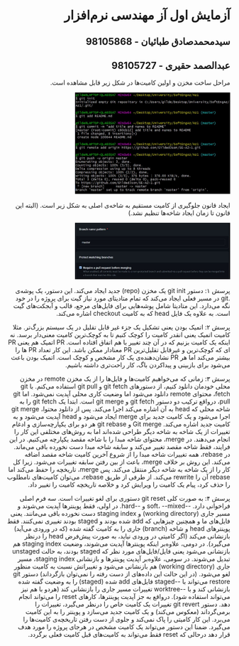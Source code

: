 <div dir="rtl">

# آزمایش اول آز مهندسی نرم‌افزار

## سیدمحمدصادق طبائیان - 98105868

## عبدالصمد حقیری - 98105727



مراحل ساخت مخزن و اولین کامیت‌ها در شکل زیر قابل مشاهده است.

<img src="./init.JPG" width="350px">

ایجاد قانون جلوگیری از کامیت مستقیم به شاخه‌ی اصلی به شکل زیر است. (البته این قانون تا زمان ایجاد شاخه‌ها تنظیم نشد.)

<img src="./branchProtection.JPG" width="350px">

پرسش ۱: دستور git init یک مخزن (repo) جدید ایجاد می‌کند. این دستور، یک پوشه‌ی .git در مسیر فعلی ایجاد می‌کند که تمام متادیتای مورد نیاز گیت برای پروژه را در خود نگه می‌دارد. این متادیتا شامل پوشه‌هایی برای فایل‌های مرجع، قالب و آبجکت‌های گیت است. به علاوه یک فایل head که به کامیت checkout اشاره می‌کند. 

پرسش ۲: اتمیک بودن یعنی تشکیل یک جزء غیر قابل تقلیل در یک سیستم بزرگ‌تر. مثلا کامیت اتمیک یعنی انقدر کامیت را کوچک کنیم تا به کوچک‌ترین کامیت معنی‌دار برسد. نه اینکه یک کامیت بزنیم که در آن چند تغییر با هم اتفاق افتاده است. PR اتمیک هم یعنی PR ای که کوچک‌ترین و غیرقابل تقلیل‌ترین PR معنادار ممکن باشد. این کار تعداد PR ها را بیشتر می‌کند اما هر PR نشان‌دهنده‌ی یک کار مشخص و کوچک است.
اتمیک بودن باعث می‌شود برای بازبینی و پیداکردن باگ، کار راحت‌تری داشته باشیم.

پرسش ۳: زمانی که می‌خواهیم کامیت‌ها و فایل‌ها را از یک مخزن remote در مخزن محلی خودمان دانلود کنیم، از دستورهای git fetch و git pull استفاده می‌کنم.
با git fetch، محتوای remote دانلود می‌شود اما وضعیت کاری محلی آپدیت نمی‌شود. اما git pull، درواقع ترکیب دو دستور git fetch و git merge است. ابتدا یک git fetch را به شاخه محلی که head به آن اشاره می‌کند اجرا می‌کند. پس از دانلود محتوا، git merge اجرا می‌شود و یک کامیت جدید برای merge ایجاد می‌شود و head آپدیت می‌شود و به کامیت جدید اشاره می‌کند.
Git merge و git rebase هر دو برای یکپارچه‌سازی و ادغام تغییرات از یک شاخه به شاخه دیگر طراحی شده‌اند اما به روش‌های مختلفی این کار را انجام می‌دهند.
در merge، محتوای شاخه مبدا را با شاخه مقصد یکپارچه می‌کنیم. در این فرایند، فقط شاخه مقصد تغییر می‌کند و سابقه شاخه مبدا دست نخورده باقی می‌ماند.
در rebase، همه تغییرات 	شاخه مبدا را از شروع آخرین کامیت شاخه مقصد اضافه می‌کند. این روش بر خلاف merge، باعث از بین رفتن سابقه تغییرات می‌شود. زیرا کل کار را از یک شاخه به شاخه دیگر منتقل می‌کند.
پس merge، تاریخچه را حفظ می‌کند اما rebase آن را rewrite می‌کند. از طرفی از طریق rebase، می‌توان کامیت‌های نامطلوب را حذف کرد، پیام یک کامیت را ویرایش کرد و خلاصه تاریخچه کامیت را تغییر داد.

پرسش ۴: به صورت کلی git reset دستوری برای لغو تغییرات است. سه فرم اصلی فراخوانی دارد. --soft، --mixed و --hard. در اولی، فقط پوینترها آپدیت می‌شوند و مسیر جاری (working directory) و staging index دست نخورده باقی می‌مانند. یعنی فایل‌های ما و همچنین چیزهایی که add شده بودند و staged بودند تغییری نمی‌کنند. فقط پوینترهای head و شاخه (branch) جاری را به کامیت گفته شده (که در ورودی می‌آید) بازنشانی می‌کند (اگر کامیتی در ورودی نیاید، به صورت پیش‌فرض head را درنظر می‌گیرد). در دومی، علاوه‌بر اینکه پوینترها آپدیت می‌شوند، وضعیت staging index هم بازنشانی می‌شود یعنی فایل/فایل‌های مورد نظر که staged بودند، به حالت unstaged تبدیل می‌شوند. در سومی، علاوه‌بر آپدیت پوینترها و بازنشانی staging index، مسیر جاری (working directory) هم بازنشانی می‌شود و تغییراتش نسبت به کامیت منظور لغو می‌شود. (در این حالت این داده‌های از دست رفته را نمی‌توان بازگرداند)
دستور git restore می‌تواند با --staged فایل‌های add شده (staged) را به وضعیت گفته شده بازنشانی کند و با --worktree تغییرات مسیر جاری را بازنشانی کند (هردو با هم نیز می‌تواند استفاده شود). درواقع به جز آپدیت پوینترها، کارهای reset را می‌تواند انجام دهد.
دستور git revert تغییرات یک کامیت خاص را درنظر می‌گیرد، تغییرات را برمی‌گرداند (معکوس می‌کند) و یک کامیت جدید می‌سازد و پوینتر را به این کامیت می‌برد. این کار کامیتی را پاک نمی‌کند و جلوی از دست رفتن تاریخچه‌ی کامیت‌ها را می‌گیرد.
ضمنا این دستور می‌تواند یک کامیت مشخص در هرجای پروژه را مورد هدف قرار دهد درحالی که reset فقط می‌تواند به کامیت‌های قبل کامیت فعلی برگردد.

</div>

